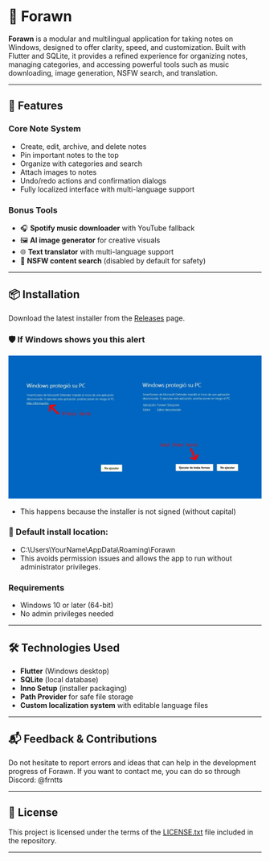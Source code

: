 # 📝 Forawn

**Forawn** is a modular and multilingual application for taking notes on Windows, designed to offer clarity, speed, and customization. Built with Flutter and SQLite, it provides a refined experience for organizing notes, managing categories, and accessing powerful tools such as music downloading, image generation, NSFW search, and translation.

---

## 🚀 Features

### Core Note System
- Create, edit, archive, and delete notes
- Pin important notes to the top
- Organize with categories and search
- Attach images to notes
- Undo/redo actions and confirmation dialogs
- Fully localized interface with multi-language support

### Bonus Tools
- 🎧 **Spotify music downloader** with YouTube fallback
- 🖼️ **AI image generator** for creative visuals
- 🌐 **Text translator** with multi-language support
- 🚫 **NSFW content search** (disabled by default for safety)

---

## 📦 Installation

Download the latest installer from the [Releases](https://github.com/Frantt21/forawn/releases) page.

### 🛡️ If Windows shows you this alert

![Screenshot](assets/warning_windows.jpg)

- This happens because the installer is not signed (without capital)


### 📁 Default install location:

- C:\Users\YourName\AppData\Roaming\Forawn
- This avoids permission issues and allows the app to run without administrator privileges.

### Requirements
- Windows 10 or later (64-bit)
- No admin privileges needed

---

## 🛠️ Technologies Used

- **Flutter** (Windows desktop)
- **SQLite** (local database)
- **Inno Setup** (installer packaging)
- **Path Provider** for safe file storage
- **Custom localization system** with editable language files

---

## 📬 Feedback & Contributions

Do not hesitate to report errors and ideas that can help in the development progress of Forawn. If you want to contact me, you can do so through Discord: @frntts

---

## 📜 License

This project is licensed under the terms of the [LICENSE.txt](LICENSE.txt) file included in the repository.

---
